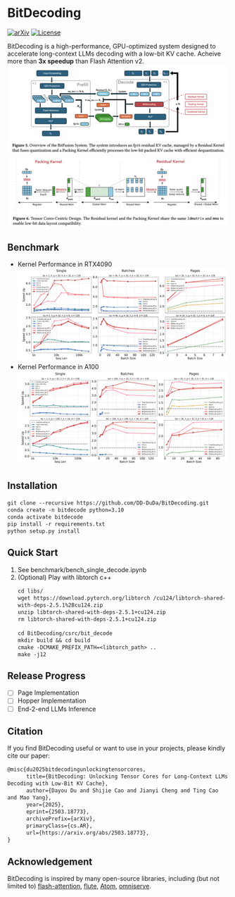 # BitDecoding
[![arXiv](https://img.shields.io/badge/arXiv-2410.13276-b31b1b.svg)](https://arxiv.org/abs/2503.18773)
[![License](https://img.shields.io/badge/License-MIT-green.svg)](LICENSE)

BitDecoding is a high-performance, GPU-optimized system
designed to accelerate long-context LLMs decoding with a low-bit KV
cache. Acheive more than **3x speedup** than Flash Attention v2.
![overview](imgs/overview.png)
![scheme](imgs/scheme.png)

## Benchmark
* Kernel Performance in RTX4090
![overview](imgs/4090.png)
* Kernel Performance in A100
![overview](imgs/a100.png)

## Installation
```
git clone --recursive https://github.com/DD-DuDa/BitDecoding.git
conda create -n bitdecode python=3.10
conda activate bitdecode
pip install -r requirements.txt
python setup.py install
```

## Quick Start
1. See benchmark/bench_single_decode.ipynb
2. (Optional) Play with libtorch c++      
    ```
    cd libs/
    wget https://download.pytorch.org/libtorch /cu124/libtorch-shared-with-deps-2.5.1%2Bcu124.zip
    unzip libtorch-shared-with-deps-2.5.1+cu124.zip
    rm libtorch-shared-with-deps-2.5.1+cu124.zip

    cd BitDecoding/csrc/bit_decode
    mkdir build && cd build
    cmake -DCMAKE_PREFIX_PATH=<libtorch_path> ..
    make -j12
    ```

## Release Progress

- [ ] Page Implementation
- [ ] Hopper Implementation
- [ ] End-2-end LLMs Inference

## Citation
If you find BitDecoding useful or want to use in your projects, please kindly cite our paper:
```
@misc{du2025bitdecodingunlockingtensorcores,
      title={BitDecoding: Unlocking Tensor Cores for Long-Context LLMs Decoding with Low-Bit KV Cache}, 
      author={Dayou Du and Shijie Cao and Jianyi Cheng and Ting Cao and Mao Yang},
      year={2025},
      eprint={2503.18773},
      archivePrefix={arXiv},
      primaryClass={cs.AR},
      url={https://arxiv.org/abs/2503.18773}, 
}
```

## Acknowledgement
BitDecoding is inspired by many open-source libraries, including (but not limited to) [flash-attention](https://github.com/Dao-AILab/flash-attention/tree/main), [flute](https://github.com/HanGuo97/flute), [Atom](https://github.com/efeslab/Atom), [omniserve](https://github.com/mit-han-lab/omniserve).

